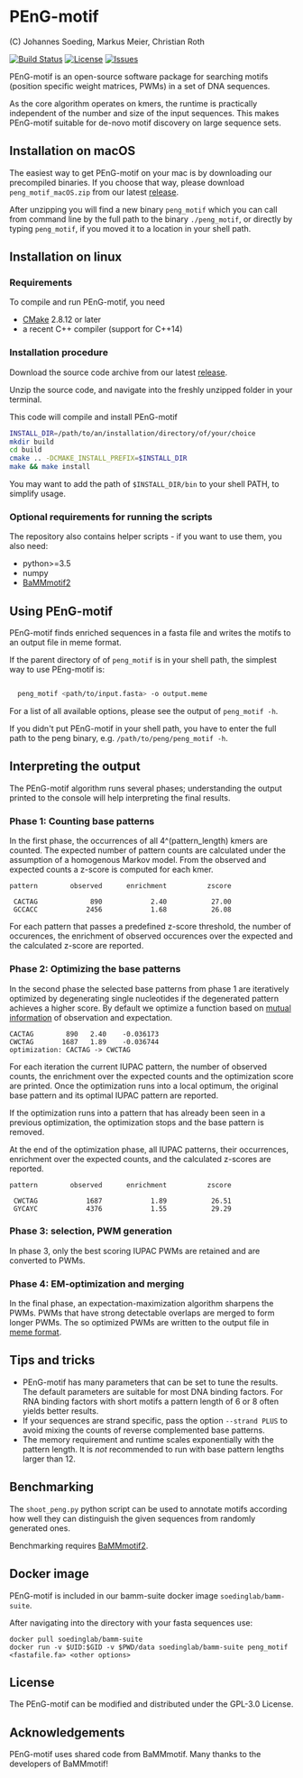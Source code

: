 # PEnG-motif

 (C) Johannes Soeding, Markus Meier, Christian Roth

 [![Build Status](https://travis-ci.org/soedinglab/PEnG-motif.svg?branch=master)](https://travis-ci.org/soedinglab/PEnG-motif)
 [![License](https://img.shields.io/github/license/soedinglab/PEnG-motif.svg)](https://choosealicense.com/licenses/gpl-3.0/)
 [![Issues](https://img.shields.io/github/issues/soedinglab/PEnG-motif.svg)](https://github.com/soedinglab/PEnG-motif/issues)

PEnG-motif is an open-source software package for searching motifs (position specific weight matrices, PWMs) in a set of DNA sequences.

As the core algorithm operates on kmers, the runtime is practically independent of the number and size of the input sequences. This makes PEnG-motif suitable for de-novo motif discovery on large sequence sets.

## Installation on macOS

The easiest way to get PEnG-motif on your mac is by downloading our precompiled binaries. If you choose that way, please download `peng_motif_macOS.zip` from our latest  [release](https://github.com/soedinglab/PEnG-motif/releases).

After unzipping you will find a new binary `peng_motif` which you can call from command line by the full path to the binary `./peng_motif`, or directly by typing `peng_motif`, if you moved it to a location in your shell path.

## Installation on linux

### Requirements

To compile and run PEnG-motif, you need
 * [CMake](http://cmake.org/) 2.8.12 or later
 * a recent C++ compiler (support for C++14)

### Installation procedure
Download the source code archive from our latest  [release](https://github.com/soedinglab/PEnG-motif/releases).

Unzip the source code, and navigate into the freshly unzipped folder in your terminal.

This code will compile and install PEnG-motif

```bash
INSTALL_DIR=/path/to/an/installation/directory/of/your/choice
mkdir build
cd build
cmake .. -DCMAKE_INSTALL_PREFIX=$INSTALL_DIR
make && make install
```

You may want to add the path of `$INSTALL_DIR/bin` to your shell PATH, to simplify usage.

### Optional requirements for running the scripts
The repository also contains helper scripts - if you want to use them, you also need:
  * python>=3.5
  * numpy
  * [BaMMmotif2](https://github.com/soedinglab/BaMMmotif2)


## Using PEnG-motif
PEnG-motif finds enriched sequences in a fasta file and writes the motifs to an output file in meme format.

If the parent directory of of `peng_motif` is in your shell path, the simplest way to use PEng-motif is:

```bash

  peng_motif <path/to/input.fasta> -o output.meme
```

For a list of all available options, please see the output of `peng_motif -h`.

If you didn't put PEnG-motif in your shell path, you have to enter the full path to the peng binary, e.g. `/path/to/peng/peng_motif -h`.

## Interpreting the output

The PEnG-motif algorithm runs several phases; understanding the output printed to the console will help interpreting the final results.

### Phase 1: Counting base patterns
In the first phase, the occurrences of all 4^(pattern_length) kmers are counted. The expected number
of pattern counts are calculated under the assumption of a homogenous Markov model. From the observed
and expected counts a z-score is computed for each kmer.

```
pattern	       observed	     enrichment	         zscore

 CACTAG	            890	           2.40	          27.00
 GCCACC	           2456	           1.68	          26.08
 ```

 For each pattern that passes a predefined z-score threshold, the number of occurences, the enrichment of observed occurences over the expected and the calculated z-score are reported.

 ### Phase 2: Optimizing the base patterns
 In the second phase the selected base patterns from phase 1 are iteratively optimized by degenerating single nucleotides if the degenerated pattern achieves a higher score. By default we optimize a function based on [mutual information](https://en.wikipedia.org/wiki/Mutual_information) of observation and expectation.

 ```
 CACTAG	       890	 2.40	 -0.036173
 CWCTAG	      1687	 1.89	 -0.036744
optimization: CACTAG -> CWCTAG
```
For each iteration the current IUPAC pattern, the number of observed counts, the enrichment over the expected counts and the optimization score are printed.
Once the optimization runs into a local optimum, the original base pattern and its optimal IUPAC pattern are reported.

If the optimization runs into a pattern that has already been seen in a previous optimization, the optimization stops and the base pattern is removed.

At the end of the optimization phase, all IUPAC patterns, their occurrences, enrichment over the expected counts, and the calculated z-scores are reported.

```
pattern	       observed	     enrichment	         zscore

 CWCTAG	           1687	           1.89	          26.51
 GYCAYC	           4376	           1.55	          29.29
```

### Phase 3: selection, PWM generation

In phase 3, only the best scoring IUPAC PWMs are retained and are converted to PWMs.

### Phase 4: EM-optimization and merging
In the final phase, an expectation-maximization algorithm sharpens the PWMs. PWMs that have strong detectable overlaps are merged to form longer PWMs. The so optimized PWMs are written to the output file in [meme format](http://meme-suite.org/doc/meme-format.html).

## Tips and tricks

* PEnG-motif has many parameters that can be set to tune the results. The default parameters are suitable for most DNA binding factors. For RNA binding factors with short motifs a pattern length of 6 or 8 often yields better results.
* If your sequences are strand specific, pass the option `--strand PLUS` to avoid mixing the counts of reverse complemented base patterns.
* The memory requirement and runtime scales exponentially with the pattern length. It is *not* recommended to run with base pattern lengths larger than 12.

## Benchmarking
The `shoot_peng.py` python script can be used to annotate motifs according how well they can distinguish the given sequences from randomly generated ones.

Benchmarking requires [BaMMmotif2](https://github.com/soedinglab/BaMMmotif2).

## Docker image
PEnG-motif is included in our bamm-suite docker image `soedinglab/bamm-suite`.

After navigating into the directory with your fasta sequences use:

```
docker pull soedinglab/bamm-suite
docker run -v $UID:$GID -v $PWD/data soedinglab/bamm-suite peng_motif <fastafile.fa> <other options>

```

## License

The PEnG-motif can be modified and distributed under the GPL-3.0 License.


## Acknowledgements

PEnG-motif uses shared code from BaMMmotif.
Many thanks to the developers of BaMMmotif!

